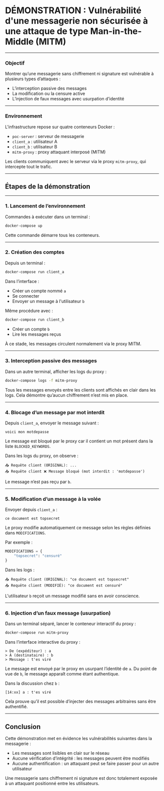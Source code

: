 # DÉMONSTRATION : Vulnérabilité d'une messagerie non sécurisée à une attaque de type Man-in-the-Middle (MITM)

---

### Objectif

Montrer qu’une messagerie sans chiffrement ni signature est vulnérable à plusieurs types d’attaques :

* L’interception passive des messages
* La modification ou la censure active
* L’injection de faux messages avec usurpation d’identité

---

### Environnement

L'infrastructure repose sur quatre conteneurs Docker :

* `poc-server` : serveur de messagerie
* `client_a` : utilisateur A
* `client_b` : utilisateur B
* `mitm-proxy` : proxy attaquant interposé (MITM)

Les clients communiquent avec le serveur via le proxy `mitm-proxy`, qui intercepte tout le trafic.

---

## Étapes de la démonstration

---

### 1. Lancement de l’environnement

Commandes à exécuter dans un terminal :

```bash
docker-compose up
```

Cette commande démarre tous les conteneurs.

---

### 2. Création des comptes

Depuis un terminal :

```bash
docker-compose run client_a
```

Dans l’interface :

* Créer un compte nommé `a`
* Se connecter
* Envoyer un message à l'utilisateur `b`

Même procédure avec :

```bash
docker-compose run client_b
```

* Créer un compte `b`
* Lire les messages reçus

À ce stade, les messages circulent normalement via le proxy MITM.

---

### 3. Interception passive des messages

Dans un autre terminal, afficher les logs du proxy :

```bash
docker-compose logs -f mitm-proxy
```

Tous les messages envoyés entre les clients sont affichés en clair dans les logs.
Cela démontre qu’aucun chiffrement n’est mis en place.

---

### 4. Blocage d’un message par mot interdit

Depuis `client_a`, envoyer le message suivant :

```
voici mon motdepasse
```

Le message est bloqué par le proxy car il contient un mot présent dans la liste `BLOCKED_KEYWORDS`.

Dans les logs du proxy, on observe :

```
📥 Requête client (ORIGINAL): ...
📥 Requête client ❌ Message bloqué (mot interdit : 'motdepasse')
```

Le message n’est pas reçu par `b`.

---

### 5. Modification d’un message à la volée

Envoyer depuis `client_a` :

```
ce document est topsecret
```

Le proxy modifie automatiquement ce message selon les règles définies dans `MODIFICATIONS`.

Par exemple :

```python
MODIFICATIONS = {
    "topsecret": "censuré"
}
```

Dans les logs :

```
📥 Requête client (ORIGINAL): "ce document est topsecret"
📥 Requête client (MODIFIÉ): "ce document est censuré"
```

L'utilisateur `b` reçoit un message modifié sans en avoir conscience.

---

### 6. Injection d’un faux message (usurpation)

Dans un terminal séparé, lancer le conteneur interactif du proxy :

```bash
docker-compose run mitm-proxy
```

Dans l’interface interactive du proxy :

```
> De (expéditeur) : a
> À (destinataire) : b
> Message : t'es viré
```

Le message est envoyé par le proxy en usurpant l’identité de `a`.
Du point de vue de `b`, le message apparaît comme étant authentique.

Dans la discussion chez `b` :

```
[14:xx] a : t'es viré
```

Cela prouve qu’il est possible d’injecter des messages arbitraires sans être authentifié.

---

## Conclusion

Cette démonstration met en évidence les vulnérabilités suivantes dans la messagerie :

* Les messages sont lisibles en clair sur le réseau
* Aucune vérification d’intégrité : les messages peuvent être modifiés
* Aucune authentification : un attaquant peut se faire passer pour un autre utilisateur

Une messagerie sans chiffrement ni signature est donc totalement exposée à un attaquant positionné entre les utilisateurs.